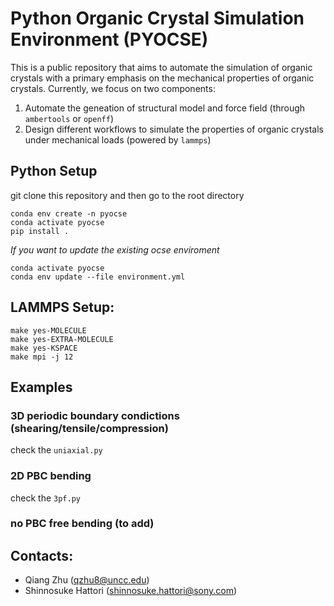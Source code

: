 # Python Organic Crystal Simulation Environment (PYOCSE)

This is a public repository that aims to automate the simulation of organic crystals with a primary emphasis on the mechanical properties of organic crystals. Currently, we focus on two components:

1. Automate the geneation of structural model and force field (through `ambertools` or `openff`)
2. Design different workflows to simulate the properties of organic crystals under mechanical loads (powered by `lammps`)

## Python Setup
git clone this repository and then go to the root directory

```
conda env create -n pyocse
conda activate pyocse
pip install .
```

*If you want to update the existing ocse enviroment*

```
conda activate pyocse
conda env update --file environment.yml
```

## LAMMPS Setup:
```
make yes-MOLECULE
make yes-EXTRA-MOLECULE 
make yes-KSPACE 
make mpi -j 12
```

## Examples

### 3D periodic boundary condictions (shearing/tensile/compression)

check the `uniaxial.py`


### 2D PBC bending

check the `3pf.py`

### no PBC free bending (to add)


## Contacts:

- Qiang Zhu (qzhu8@uncc.edu)
- Shinnosuke Hattori (shinnosuke.hattori@sony.com)
